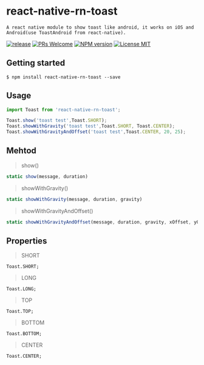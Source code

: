 
# react-native-rn-toast
    
    A react native module to show toast like android, it works on iOS and Android(use ToastAndroid from react-native).

[ ![release](https://img.shields.io/github/release/happydemoney/react-native-rn-toast.svg?style=flat)](https://github.com/happydemoney/react-native-rn-toast/releases)
[ ![PRs Welcome](https://img.shields.io/badge/PRs-Welcome-brightgreen.svg)](https://github.com/happydemoney/react-native-rn-toast/pulls)
[ ![NPM version](https://img.shields.io/npm/v/react-native-rn-toast.svg?style=flat)](https://www.npmjs.com/package/react-native-rn-toast)
[![License MIT](https://img.shields.io/github/license/happydemoney/react-native-rn-toast.svg)](https://github.com/happydemoney/react-native-rn-toast/blob/master/LICENSE)

## Getting started

`$ npm install react-native-rn-toast --save`

##  Usage
```javascript
import Toast from 'react-native-rn-toast';

Toast.show('toast test',Toast.SHORT);
Toast.showWithGravity('toast test',Toast.SHORT, Toast.CENTER);
Toast.showWithGravityAndOffset('toast test',Toast.CENTER, 20, 25);
```

##  Mehtod
> show()

```javascript
static show(message, duration)
```
> showWithGravity()

```javascript
static showWithGravity(message, duration, gravity)
```
> showWithGravityAndOffset()

```javascript
static showWithGravityAndOffset(message, duration, gravity, xOffset, yOffset)
```
##  Properties
> SHORT

    Toast.SHORT;

> LONG

    Toast.LONG;
> TOP

    Toast.TOP;
> BOTTOM

    Toast.BOTTOM;
> CENTER

    Toast.CENTER;
